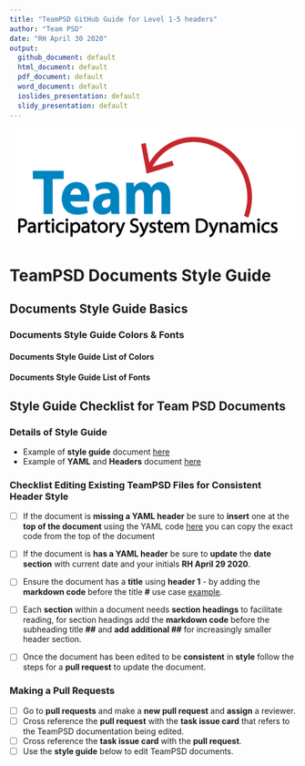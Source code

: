 ```yaml
---
title: "TeamPSD GitHub Guide for Level 1-5 headers"
author: "Team PSD"
date: "RH April 30 2020"
output: 
  github_document: default
  html_document: default
  pdf_document: default
  word_document: default
  ioslides_presentation: default
  slidy_presentation: default
---
```


<img src = "https://github.com/lzim/teampsd/blob/teampsd_style/teampsd_logo/team_psd_logo_sm.png"
     height = "200" width = "600">  
     

# TeamPSD Documents Style Guide

## Documents Style Guide Basics

### Documents Style Guide Colors & Fonts

#### Documents Style Guide List of Colors

#### Documents Style Guide List of Fonts










## Style Guide Checklist for Team PSD Documents

### Details of Style Guide
- Example of **style guide** document [here](https://github.com/lzim/teampsd/blob/rita_2020_04_27_issue_1364/resources/bookdown/draft_document_style_guide.png) 
- Example of **YAML** and **Headers** document [here](https://github.com/lzim/teampsd/blob/rita_2020_04_27_issue_1364/resources/bookdown/sample_header_user.md) 


### Checklist Editing Existing TeamPSD Files for Consistent Header Style 
- [ ] If the document is **missing a YAML header** be sure to **insert** one at the **top of the document** using the YAML code [here](https://github.com/lzim/teampsd/blob/rita_2020_04_27_issue_1364/resources/bookdown/sample_header_user.md) you can copy the exact code from the top of the document  
- [ ] If the document is **has a YAML header** be sure to **update** the **date section** with current date and your initials **RH April 29 2020**.
- [ ] Ensure the document has a **title** using **header 1** - by adding the **markdown code** before the title **#** use case [example](https://github.com/lzim/teampsd/edit/master/resources/training_guides/github/repositories.md).  
- [ ] Each **section** within a document needs **section headings** to facilitate reading, for section headings add the **markdown code** before the subheading title **##** and **add additional ##** for increasingly smaller header section.
- [ ] Once the document has been edited to be **consistent** in **style** follow the steps for a **pull request** to update the document. 


### Making a Pull Requests
- [ ] Go to **pull requests** and  make a **new pull request** and **assign** a reviewer. 
- [ ] Cross reference the **pull request** with the **task issue card** that refers to the TeamPSD documentation being edited.
- [ ] Cross reference the **task issue card** with the **pull request**.
- [ ] Use the **style guide** below to edit TeamPSD documents. 
